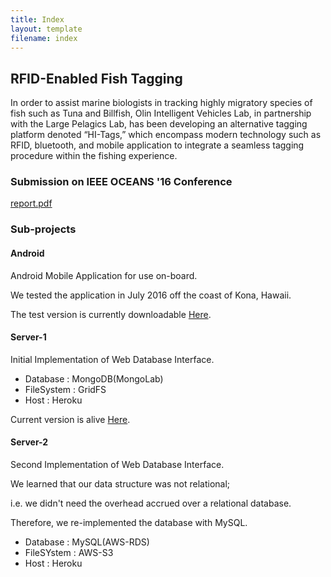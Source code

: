 ```yaml
---
title: Index 
layout: template
filename: index
--- 
```


## RFID-Enabled Fish Tagging

In order to assist marine biologists in tracking highly migratory species of fish such as Tuna and Billfish, Olin Intelligent Vehicles Lab, in partnership with the Large Pelagics Lab, has been developing an alternative tagging platform denoted “HI-Tags,” which encompass modern technology such as RFID, bluetooth, and mobile application to integrate a seamless tagging procedure within the fishing experience.

### Submission on IEEE OCEANS '16 Conference

<a href="report.pdf">report.pdf</a>

### Sub-projects

#### Android

Android Mobile Application for use on-board.

We tested the application in July 2016 off the coast of Kona, Hawaii.

The test version is currently downloadable [Here](https://play.google.com/apps/testing/bft.fishtagsapp).

#### Server-1

Initial Implementation of Web Database Interface.

- Database : MongoDB(MongoLab)
- FileSystem : GridFS
- Host : Heroku

Current version is alive [Here](https://hitag-database.herokuapp.com/).

#### Server-2

Second Implementation of Web Database Interface.

We learned that our data structure was not relational;

i.e. we didn't need the overhead accrued over a relational database.

Therefore, we re-implemented the database with MySQL.

- Database : MySQL(AWS-RDS)
- FileSYstem : AWS-S3
- Host : Heroku
